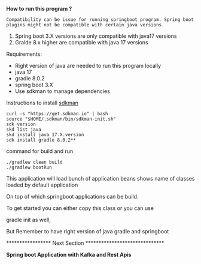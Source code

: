 **How to run this program ?**
    
    Compatibility can be issue for running springboot program. Spring boot plugins might not be compatible with certain java versions. 
   1. Spring boot 3.X versions are only compatible with java17 versions 
   2. Gralde 8.x higher are compatible with java 17 versions

Requirements: 

* Right version of java are needed to run this program locally 
* java 17
* gradle 8.0.2
* spring boot 3.X 
* Use sdkman to manage dependencies 

Instructions to install [sdkman](https://sdkman.io/install)

```
curl -s "https://get.sdkman.io" | bash
source "$HOME/.sdkman/bin/sdkman-init.sh"
sdk version
skd list java 
skd install java 17.X.version
sdk install gradle 8.0.2** 
```

command for build and run

```
./gradlew clean build 
./gradlew bootRun 
```

This application will load bunch of application beans shows name of classes loaded by default application 

On top of which springboot applications can be build. 

To get started you can either copy this class or you can use

gradle init as well,

But Remember to have right version of java gradle and springboot 

 ***************** Next Section ******************************
 
**Spring boot Application with Kafka and Rest Apis** 

